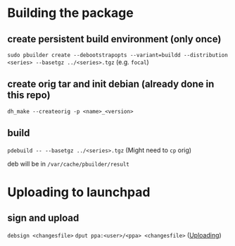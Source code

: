 # Building the package

## create persistent build environment (only once)

`sudo pbuilder create --debootstrapopts --variant=buildd --distribution <series> --basetgz ../<series>.tgz` (e.g. `focal`)

## create orig tar and init debian (already done in this repo)

`dh_make --createorig -p <name>_<version>`

## build

`pdebuild -- --basetgz ../<series>.tgz` (Might need to `cp` orig)

deb will be in `/var/cache/pbuilder/result`


# Uploading to launchpad

## sign and upload

`debsign <changesfile>`
`dput ppa:<user>/<ppa> <changesfile>` ([Uploading](https://help.launchpad.net/Packaging/PPA/Uploading))
